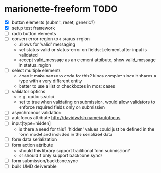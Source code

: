 marionette-freeform TODO
==========

- [x] button elements (submit, reset, generic?)
- [x] setup test framework
- [ ] radio button elements
- [ ] convert error-region to a status-region
	- allows for 'valid' messaging
	- set status-valid or status-error on fieldset.element after input is validated
	- accept valid\_message as an element attribute, show valid\_message in status\_region
- [ ] select multiple elements
    - does it make sense to code for this? kinda complex since it shares a type with a very different entity
    - better to use a list of checkboxes in most cases
- [ ] validator options
    - e.g. options.strict
    - set to true when validating on submission, would allow validators to enforce required fields only on submission
- [ ] asynchronous validation
- [ ] autofocus attribute http://davidwalsh.name/autofocus
- [ ] input[type=hidden]
	- is there a need for this? 'hidden' values could just be defined in the form model and included in the serialized data
- [ ] form data serialization
- [ ] form action attribute
	- should this library support traditional form submission?
	- or should it only support backbone.sync?
- [ ] form submission/backbone.sync
- [ ] build UMD deliverable

